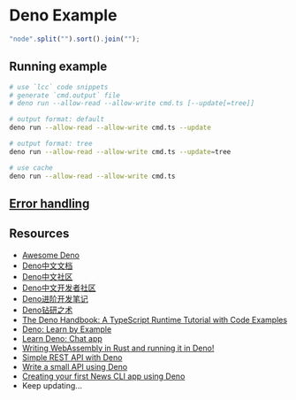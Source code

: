 # Deno Example

```js
"node".split("").sort().join("");
```

<!-- ## [Running example](./RUN.md) -->
## Running example

```bash
# use `lcc` code snippets
# generate `cmd.output` file
# deno run --allow-read --allow-write cmd.ts [--update[=tree]]

# output format: default
deno run --allow-read --allow-write cmd.ts --update

# output format: tree
deno run --allow-read --allow-write cmd.ts --update=tree

# use cache
deno run --allow-read --allow-write cmd.ts
```

## [Error handling](./ERROR.md)

## Resources

* [Awesome Deno](https://github.com/denolib/awesome-deno)
* [Deno中文文档](https://deno.bootcss.com)
* [Deno中文社区](https://denocn.org)
* [Deno中文开发者社区](https://deno.js.cn)
* [Deno进阶开发笔记](https://github.com/chenshenhai/deno_note)
* [Deno钻研之术](https://github.com/hylerrix/deno-tutorial)
* [The Deno Handbook: A TypeScript Runtime Tutorial with Code Examples](https://www.freecodecamp.org/news/the-deno-handbook)
* [Deno: Learn by Example](https://ahmadawais.com/deno)
* [Learn Deno: Chat app](https://aralroca.com/blog/learn-deno-chat-app)
* [Writing WebAssembly in Rust and running it in Deno!](https://dev.to/lampewebdev/writing-webassembly-in-rust-and-runing-it-in-deno-144j)
* [Simple REST API with Deno](https://dev.to/am77/deno-v1-0-303j)
* [Write a small API using Deno](https://dev.to/kryz/write-a-small-api-using-deno-1cl0)
* [Creating your first News CLI app using Deno](https://medium.com/javascript-in-plain-english/creating-your-first-news-cli-app-using-deno-e1470398c627)
* Keep updating...
